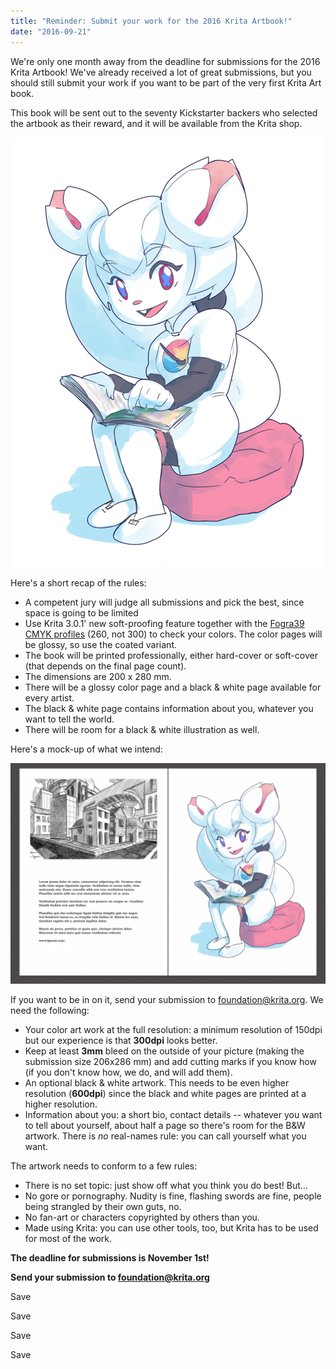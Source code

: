 ```yaml
---
title: "Reminder: Submit your work for the 2016 Krita Artbook!"
date: "2016-09-21"
---
```


We're only one month away from the deadline for submissions for the 2016 Krita Artbook! We've already received a lot of great submissions, but you should still submit your work if you want to be part of the very first Krita Art book.

This book will be sent out to the seventy Kickstarter backers who selected the artbook as their reward, and it will be available from the Krita shop.

[![kiki_artbook_small](images/kiki_artbook_small.png)](https://krita.org/wp-content/uploads/2016/06/kiki_artbook_small.png)

Here's a short recap of the rules:

- A competent jury will judge all submissions and pick the best, since space is going to be limited
- Use Krita 3.0.1' new soft-proofing feature together with the [Fogra39 CMYK profiles](http://www.color.org/registry/index.xalter) (260, not 300) to check your colors. The color pages will be glossy, so use the coated variant.
- The book will be printed professionally, either hard-cover or soft-cover (that depends on the final page count).
- The dimensions are 200 x 280 mm.
- There will be a glossy color page and a black & white page available for every artist.
- The black & white page contains information about you, whatever you want to tell the world.
- There will be room for a black & white illustration as well.

Here's a mock-up of what we intend:

[![spread](images/spread-1024x718.png)](https://krita.org/wp-content/uploads/2016/06/spread.png)

If you want to be in on it, send your submission to foundation@krita.org. We need the following:

- Your color art work at the full resolution: a minimum resolution of 150dpi but our experience is that **300dpi** looks better.
- Keep at least **3mm** bleed on the outside of your picture (making the submission size 206x286 mm) and add cutting marks if you know how (if you don't know how, we do, and will add them).
- An optional black & white artwork. This needs to be even higher resolution (**600dpi**) since the black and white pages are printed at a higher resolution.
- Information about you: a short bio, contact details -- whatever you want to tell about yourself, about half a page so there's room for the B&W artwork. There is _no_ real-names rule: you can call yourself what you want.

The artwork needs to conform to a few rules:

- There is no set topic: just show off what you think you do best! But...
- No gore or pornography. Nudity is fine, flashing swords are fine, people being strangled by their own guts, no.
- No fan-art or characters copyrighted by others than you.
- Made using Krita: you can use other tools, too, but Krita has to be used for most of the work.

**The deadline for submissions is November 1st!**

**Send your submission to foundation@krita.org**

Save

Save

Save

Save
